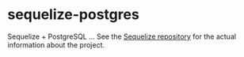 # sequelize-postgres #

Sequelize + PostgreSQL ... See the
[Sequelize repository](https://github.com/sdepold/sequelize) for the actual
information about the project.
